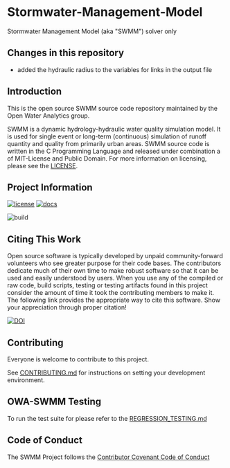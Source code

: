 # Stormwater-Management-Model

Stormwater Management Model (aka "SWMM") solver only

## Changes in this repository

- added the hydraulic radius to the variables for links in the output file

## Introduction
This is the open source SWMM source code repository maintained by the Open
Water Analytics group.

SWMM is a dynamic hydrology-hydraulic water quality simulation model. It is
used for single event or long-term (continuous) simulation of runoff quantity
and quality from primarily urban areas. SWMM source code is written in the C
Programming Language and released under combination a of MIT-License and Public
Domain. For more information on licensing, please see the [LICENSE](https://github.com/OpenWaterAnalytics/Stormwater-Management-Model/blob/develop/LICENSE).

## Project Information

[![license](https://img.shields.io/github/license/mashape/apistatus.svg)](https://github.com/OpenWaterAnalytics/Stormwater-Management-Model/blob/develop/LICENSE)
[![docs](https://img.shields.io/badge/docs-passing-green.svg)](http://wateranalytics.org/Stormwater-Management-Model/)

![build](https://github.com/OpenWaterAnalytics/Stormwater-Management-Model/workflows/Build%20and%20Test/badge.svg?branch=master)

## Citing This Work

Open source software is typically developed by unpaid community-forward volunteers
who see greater purpose for their code bases.  The contributors dedicate much of
their own time to make robust software so that it can be used and easily understood
by users.  When you use any of the compiled or raw code, build scripts, testing
or testing artifacts found in this project consider the amount of time it took
the contributing members to make it.  The following link provides the appropriate
way to cite this software. Show your appreciation through proper citation!

[![DOI](https://zenodo.org/badge/DOI/10.5281/zenodo.5484299.svg)](https://doi.org/10.5281/zenodo.5484299)

## Contributing

Everyone is welcome to contribute to this project.

See [CONTRIBUTING.md](https://github.com/OpenWaterAnalytics/Stormwater-Management-Model/wiki/Contributing) for instructions on setting your development environment.

## OWA-SWMM Testing

To run the test suite for please refer to the [REGRESSION_TESTING.md](https://github.com/OpenWaterAnalytics/Stormwater-Management-Model/wiki/Testing-System)

## Code of Conduct

The SWMM Project follows the [Contributor Covenant Code of Conduct](https://github.com/OpenWaterAnalytics/Stormwater-Management-Model/wiki/Code-of-Conduct)
